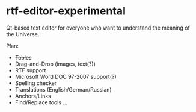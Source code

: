 # rtf-editor-experimental
Qt-based text editor for everyone who want to understand the meaning of the Universe.

Plan:
* ~~Tables~~ 
* Drag-and-Drop (images, text(?))
* RTF support
* Microsoft Word DOC 97-2007 support(?)
* Spelling checker
* Translations (English/German/Russian)
* Anchors/Links
* Find/Replace tools
...

